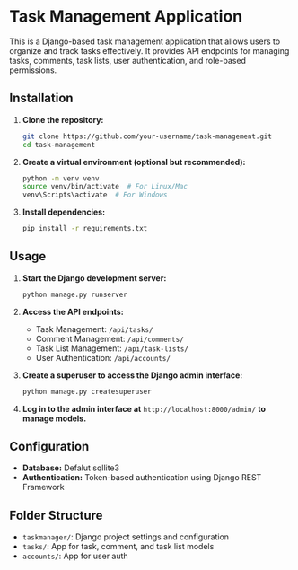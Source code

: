 # Task Management Application

This is a Django-based task management application that allows users to organize and track tasks effectively. It provides API endpoints for managing tasks, comments, task lists, user authentication, and role-based permissions.

## Installation

1. **Clone the repository:**

    ```bash
    git clone https://github.com/your-username/task-management.git
    cd task-management
    ```

2. **Create a virtual environment (optional but recommended):**

    ```bash
    python -m venv venv
    source venv/bin/activate  # For Linux/Mac
    venv\Scripts\activate  # For Windows
    ```

3. **Install dependencies:**

    ```bash
    pip install -r requirements.txt
    ```

## Usage

1. **Start the Django development server:**

    ```bash
    python manage.py runserver
    ```

2. **Access the API endpoints:**

    - Task Management: `/api/tasks/`
    - Comment Management: `/api/comments/`
    - Task List Management: `/api/task-lists/`
    - User Authentication: `/api/accounts/`


3. **Create a superuser to access the Django admin interface:**

    ```bash
    python manage.py createsuperuser
    ```

4. **Log in to the admin interface at** `http://localhost:8000/admin/` **to manage models.**

## Configuration

- **Database:** Defalut sqllite3
- **Authentication:** Token-based authentication using Django REST Framework

## Folder Structure

- `taskmanager/`: Django project settings and configuration
- `tasks/`: App for task, comment, and task list models
- `accounts/`: App for user auth
